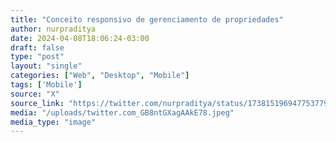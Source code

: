 ```yaml
---
title: "Conceito responsivo de gerenciamento de propriedades"
author: nurpraditya
date: 2024-04-08T18:06:24-03:00
draft: false
type: "post"
layout: "single"
categories: ["Web", "Desktop", "Mobile"]
tags: ['Mobile']
source: "X"
source_link: "https://twitter.com/nurpraditya/status/1738151969477537796/photo/1"
media: "/uploads/twitter.com_GB8ntGXagAAkE78.jpeg"
media_type: "image"
---
```


